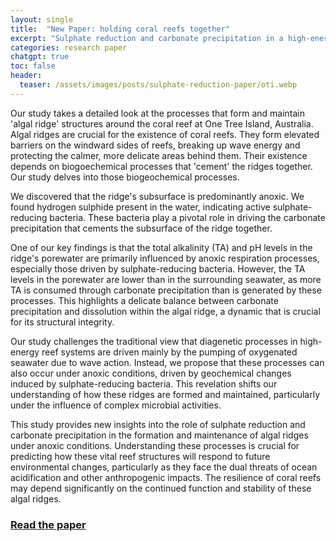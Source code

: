 ```yaml
---
layout: single
title:  "New Paper: holding coral reefs together"
excerpt: "Sulphate reduction and carbonate precipitation in a high-energy algal ridge framework."
categories: research paper
chatgpt: true
toc: false
header:
  teaser: /assets/images/posts/sulphate-reduction-paper/oti.webp
---
```


Our study takes a detailed look at the processes that form and maintain 'algal ridge' structures around the coral reef at One Tree Island, Australia. Algal ridges are crucial for the existence of coral reefs. They form elevated barriers on the windward sides of reefs, breaking up wave energy and protecting the calmer, more delicate areas behind them. Their existence depends on biogoechemical processes that 'cement' the ridges together. Our study delves into those biogeochemical processes. 

We discovered that the ridge's subsurface is predominantly anoxic. We found hydrogen sulphide present in the water, indicating active sulphate-reducing bacteria. These bacteria play a pivotal role in driving the carbonate precipitation that cements the subsurface of the ridge together.

One of our key findings is that the total alkalinity (TA) and pH levels in the ridge's porewater are primarily influenced by anoxic respiration processes, especially those driven by sulphate-reducing bacteria. However, the TA levels in the porewater are lower than in the surrounding seawater, as more TA is consumed through carbonate precipitation than is generated by these processes. This highlights a delicate balance between carbonate precipitation and dissolution within the algal ridge, a dynamic that is crucial for its structural integrity.

Our study challenges the traditional view that diagenetic processes in high-energy reef systems are driven mainly by the pumping of oxygenated seawater due to wave action. Instead, we propose that these processes can also occur under anoxic conditions, driven by geochemical changes induced by sulphate-reducing bacteria. This revelation shifts our understanding of how these ridges are formed and maintained, particularly under the influence of complex microbial activities.

This study provides new insights into the role of sulphate reduction and carbonate precipitation in the formation and maintenance of algal ridges under anoxic conditions. Understanding these processes is crucial for predicting how these vital reef structures will respond to future environmental changes, particularly as they face the dual threats of ocean acidification and other anthropogenic impacts. The resilience of coral reefs may depend significantly on the continued function and stability of these algal ridges.

### [Read the paper](https://doi.org/10.1007/s00338-024-02509-5)
